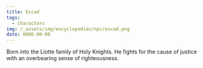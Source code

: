 ```yaml
---
title: Escad
tags:
  - characters
img: /_assets/img/encyclopedias/npc/escad.png
date: 0006-00-00
---
```

Born into the Liotte family of Holy Knights. He fights for the cause of justice with an overbearing sense of righteousness.